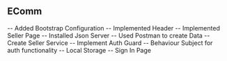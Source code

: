 ## EComm

-- Added Bootstrap Configuration
-- Implemented Header
-- Implemented Seller Page
-- Installed Json Server
-- Used Postman to create Data
-- Create Seller Service
-- Implement Auth Guard
-- Behaviour Subject for auth functionality
-- Local Storage
-- Sign In Page
